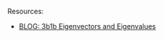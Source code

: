 Resources:
- [BLOG: 3b1b Eigenvectors and Eigenvalues](https://www.3blue1brown.com/lessons/eigenvalues)




